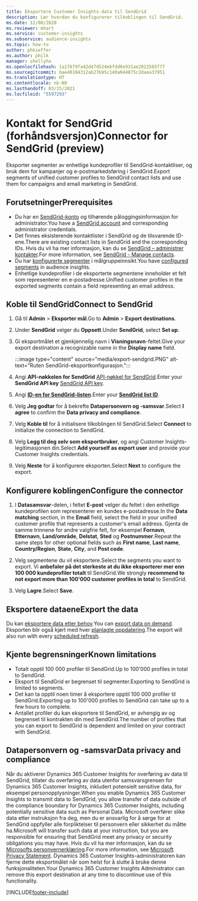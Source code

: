 ```yaml
---
title: Eksportere Customer Insights-data til SendGrid
description: Lær hvordan du konfigurerer tilkoblingen til SendGrid.
ms.date: 12/08/2020
ms.reviewer: mhart
ms.service: customer-insights
ms.subservice: audience-insights
ms.topic: how-to
author: phkieffer
ms.author: philk
manager: shellyha
ms.openlocfilehash: 1a1f679fa42d47d524ebfdd6e931ae2822565f77
ms.sourcegitcommit: bae40184312ab27b95c140a044875c2daea37951
ms.translationtype: HT
ms.contentlocale: nb-NO
ms.lasthandoff: 03/15/2021
ms.locfileid: "5597293"
---
```

# <a name="connector-for-sendgrid-preview"></a><span data-ttu-id="24a4d-103">Kontakt for SendGrid (forhåndsversjon)</span><span class="sxs-lookup"><span data-stu-id="24a4d-103">Connector for SendGrid (preview)</span></span>

<span data-ttu-id="24a4d-104">Eksporter segmenter av enhetlige kundeprofiler til SendGrid-kontaktliser, og bruk dem for kampanjer og e-postmarkedsføring i SendGrid.</span><span class="sxs-lookup"><span data-stu-id="24a4d-104">Export segments of unified customer profiles to SendGrid contact lists and use them for campaigns and email marketing in SendGrid.</span></span> 

## <a name="prerequisites"></a><span data-ttu-id="24a4d-105">Forutsetninger</span><span class="sxs-lookup"><span data-stu-id="24a4d-105">Prerequisites</span></span>

-   <span data-ttu-id="24a4d-106">Du har en [SendGrid-konto](https://sendgrid.com/) og tilhørende påloggingsinformasjon for administrator.</span><span class="sxs-lookup"><span data-stu-id="24a4d-106">You have a [SendGrid account](https://sendgrid.com/) and corresponding administrator credentials.</span></span>
-   <span data-ttu-id="24a4d-107">Det finnes eksisterende kontaktlister i SendGrid og de tilsvarende ID-ene.</span><span class="sxs-lookup"><span data-stu-id="24a4d-107">There are existing contact lists in SendGrid and the corresponding IDs.</span></span> <span data-ttu-id="24a4d-108">Hvis du vil ha mer informasjon, kan du se [SendGrid – administrer kontakter](https://sendgrid.com/docs/ui/managing-contacts/create-and-manage-contacts/#manage-contacts).</span><span class="sxs-lookup"><span data-stu-id="24a4d-108">For more information, see [SendGrid - Manage contacts](https://sendgrid.com/docs/ui/managing-contacts/create-and-manage-contacts/#manage-contacts).</span></span>
-   <span data-ttu-id="24a4d-109">Du har [konfigurerte segmenter](segments.md) i målgruppeinnsikt.</span><span class="sxs-lookup"><span data-stu-id="24a4d-109">You have [configured segments](segments.md) in audience insights.</span></span>
-   <span data-ttu-id="24a4d-110">Enhetlige kundeprofiler i de eksporterte segmentene inneholder et felt som representerer en e-postadresse.</span><span class="sxs-lookup"><span data-stu-id="24a4d-110">Unified customer profiles in the exported segments contain a field representing an email address.</span></span>

## <a name="connect-to-sendgrid"></a><span data-ttu-id="24a4d-111">Koble til SendGrid</span><span class="sxs-lookup"><span data-stu-id="24a4d-111">Connect to SendGrid</span></span>

1. <span data-ttu-id="24a4d-112">Gå til **Admin** > **Eksporter mål**.</span><span class="sxs-lookup"><span data-stu-id="24a4d-112">Go to **Admin** > **Export destinations**.</span></span>

1. <span data-ttu-id="24a4d-113">Under **SendGrid** velger du **Oppsett**.</span><span class="sxs-lookup"><span data-stu-id="24a4d-113">Under **SendGrid**, select **Set up**.</span></span>

1. <span data-ttu-id="24a4d-114">Gi eksportmålet et gjenkjennelig navn i **Visningsnavn**-feltet.</span><span class="sxs-lookup"><span data-stu-id="24a4d-114">Give your export destination a recognizable name in the **Display name** field.</span></span>

   :::image type="content" source="media/export-sendgrid.PNG" alt-text="Ruten SendGrid-eksportkonfigurasjon.":::

1. <span data-ttu-id="24a4d-116">Angi **API-nøkkelen for SendGrid** [API-nøkkel for SendGrid](https://sendgrid.com/docs/ui/account-and-settings/api-keys/).</span><span class="sxs-lookup"><span data-stu-id="24a4d-116">Enter your **SendGrid API key** [SendGrid API key](https://sendgrid.com/docs/ui/account-and-settings/api-keys/).</span></span>

1. <span data-ttu-id="24a4d-117">Angi **[ID-en for SendGrid-listen](https://sendgrid.com/docs/ui/managing-contacts/create-and-manage-contacts/#manage-contacts)**.</span><span class="sxs-lookup"><span data-stu-id="24a4d-117">Enter your **[SendGrid list ID](https://sendgrid.com/docs/ui/managing-contacts/create-and-manage-contacts/#manage-contacts)**.</span></span>

1. <span data-ttu-id="24a4d-118">Velg **Jeg godtar** for å bekrefte **Datapersonvern og -samsvar**.</span><span class="sxs-lookup"><span data-stu-id="24a4d-118">Select **I agree** to confirm the **Data privacy and compliance**.</span></span>

1. <span data-ttu-id="24a4d-119">Velg **Koble til** for å initialisere tilkoblingen til SendGrid.</span><span class="sxs-lookup"><span data-stu-id="24a4d-119">Select **Connect** to initialize the connection to SendGrid.</span></span>

1. <span data-ttu-id="24a4d-120">Velg **Legg til deg selv som eksportbruker**, og angi Customer Insights-legitimasjonen din.</span><span class="sxs-lookup"><span data-stu-id="24a4d-120">Select **Add yourself as export user** and provide your Customer Insights credentials.</span></span>

1. <span data-ttu-id="24a4d-121">Velg **Neste** for å konfigurere eksporten.</span><span class="sxs-lookup"><span data-stu-id="24a4d-121">Select **Next** to configure the export.</span></span>

## <a name="configure-the-connector"></a><span data-ttu-id="24a4d-122">Konfigurere koblingen</span><span class="sxs-lookup"><span data-stu-id="24a4d-122">Configure the connector</span></span>

1. <span data-ttu-id="24a4d-123">I **Datasamsvar**-delen, i feltet **E-post** velger du feltet i den enhetlige kundeprofilen som representerer en kundes e-postadresse.</span><span class="sxs-lookup"><span data-stu-id="24a4d-123">In the **Data matching** section, in the **Email** field, select the field in your unified customer profile that represents a customer's email address.</span></span> <span data-ttu-id="24a4d-124">Gjenta de samme trinnene for andre valgfrie felt, for eksempel **Fornavn**, **Etternavn**, **Land/område**, **Delstat**, **Sted** og **Postnummer**.</span><span class="sxs-lookup"><span data-stu-id="24a4d-124">Repeat the same steps for other optional fields such as **First name**, **Last name**, **Country/Region**, **State**, **City**, and **Post code**.</span></span>

1. <span data-ttu-id="24a4d-125">Velg segmentene du vil eksportere.</span><span class="sxs-lookup"><span data-stu-id="24a4d-125">Select the segments you want to export.</span></span> <span data-ttu-id="24a4d-126">Vi **anbefaler på det sterkeste at du ikke eksporterer mer enn 100 000 kundeprofiler totalt** til SendGrid.</span><span class="sxs-lookup"><span data-stu-id="24a4d-126">We strongly **recommend to not export more than 100'000 customer profiles in total** to SendGrid.</span></span> 

1. <span data-ttu-id="24a4d-127">Velg **Lagre**.</span><span class="sxs-lookup"><span data-stu-id="24a4d-127">Select **Save**.</span></span>

## <a name="export-the-data"></a><span data-ttu-id="24a4d-128">Eksportere dataene</span><span class="sxs-lookup"><span data-stu-id="24a4d-128">Export the data</span></span>

<span data-ttu-id="24a4d-129">Du kan [eksportere data etter behov](export-destinations.md).</span><span class="sxs-lookup"><span data-stu-id="24a4d-129">You can [export data on demand](export-destinations.md).</span></span> <span data-ttu-id="24a4d-130">Eksporten blir også kjørt med hver [planlagte oppdatering](system.md#schedule-tab).</span><span class="sxs-lookup"><span data-stu-id="24a4d-130">The export will also run with every [scheduled refresh](system.md#schedule-tab).</span></span>

## <a name="known-limitations"></a><span data-ttu-id="24a4d-131">Kjente begrensninger</span><span class="sxs-lookup"><span data-stu-id="24a4d-131">Known limitations</span></span>

- <span data-ttu-id="24a4d-132">Totalt opptil 100 000 profiler til SendGrid.</span><span class="sxs-lookup"><span data-stu-id="24a4d-132">Up to 100'000 profiles in total to SendGrid.</span></span>
- <span data-ttu-id="24a4d-133">Eksport til SendGrid er begrenset til segmenter.</span><span class="sxs-lookup"><span data-stu-id="24a4d-133">Exporting to SendGrid is limited to segments.</span></span>
- <span data-ttu-id="24a4d-134">Det kan ta opptil noen timer å eksportere opptil 100 000 profiler til SendGrid.</span><span class="sxs-lookup"><span data-stu-id="24a4d-134">Exporting up to 100'000 profiles to SendGrid can take up to a few hours to complete.</span></span> 
- <span data-ttu-id="24a4d-135">Antallet profiler du kan eksportere til SendGrid, er avhengig av og begrenset til kontrakten din med SendGrid.</span><span class="sxs-lookup"><span data-stu-id="24a4d-135">The number of profiles that you can export to SendGrid is dependent and limited on your contract with SendGrid.</span></span>

## <a name="data-privacy-and-compliance"></a><span data-ttu-id="24a4d-136">Datapersonvern og -samsvar</span><span class="sxs-lookup"><span data-stu-id="24a4d-136">Data privacy and compliance</span></span>

<span data-ttu-id="24a4d-137">Når du aktiverer Dynamics 365 Customer Insights for overføring av data til SendGrid, tillater du overføring av data utenfor samsvarsgrensen for Dynamics 365 Customer Insights, inkludert potensielt sensitive data, for eksempel personopplysninger.</span><span class="sxs-lookup"><span data-stu-id="24a4d-137">When you enable Dynamics 365 Customer Insights to transmit data to SendGrid, you allow transfer of data outside of the compliance boundary for Dynamics 365 Customer Insights, including potentially sensitive data such as Personal Data.</span></span> <span data-ttu-id="24a4d-138">Microsoft overfører slike data etter instruksjon fra deg, men du er ansvarlig for å sørge for at SendGrid oppfyller alle forpliktelser til personvern eller sikkerhet du måtte ha.</span><span class="sxs-lookup"><span data-stu-id="24a4d-138">Microsoft will transfer such data at your instruction, but you are responsible for ensuring that SendGrid meet any privacy or security obligations you may have.</span></span> <span data-ttu-id="24a4d-139">Hvis du vil ha mer informasjon, kan du se [Microsofts personvernerklæring](https://go.microsoft.com/fwlink/?linkid=396732).</span><span class="sxs-lookup"><span data-stu-id="24a4d-139">For more information, see [Microsoft Privacy Statement](https://go.microsoft.com/fwlink/?linkid=396732).</span></span>
<span data-ttu-id="24a4d-140">Dynamics 365 Customer Insights-administratoren kan fjerne dette eksportmålet når som helst for å slutte å bruke denne funksjonaliteten.</span><span class="sxs-lookup"><span data-stu-id="24a4d-140">Your Dynamics 365 Customer Insights Administrator can remove this export destination at any time to discontinue use of this functionality.</span></span>


[!INCLUDE[footer-include](../includes/footer-banner.md)]